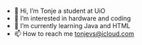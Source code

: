 - 👋 Hi, I’m Tonje a student at UiO
- 👀 I’m interested in hardware and coding
- 🌱 I’m currently learning Java and HTML
- 📫 How to reach me tonjevs@icloud.com

<!---
tonjevs/tonjevs is a ✨ special ✨ repository because its `README.md` (this file) appears on your GitHub profile.
You can click the Preview link to take a look at your changes.
--->

